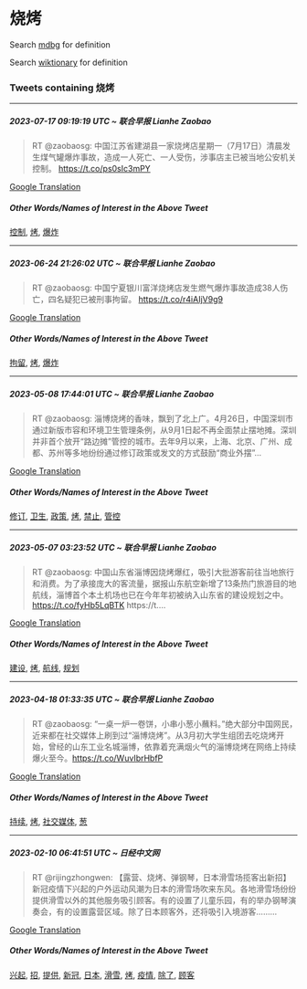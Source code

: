 # 烧烤

Search [mdbg](https://www.mdbg.net/chinese/dictionary?page=worddict&wdrst=0&wdqb=烧烤) for definition

Search [wiktionary](https://en.wiktionary.org/wiki/烧烤) for definition

### Tweets containing 烧烤

___
##### 2023-07-17 09:19:19 UTC ~ 联合早报 Lianhe Zaobao
> RT @zaobaosg: 中国江苏省建湖县一家烧烤店星期一（7月17日）清晨发生煤气罐爆炸事故，造成一人死亡、一人受伤，涉事店主已被当地公安机关控制。 https://t.co/ps0sIc3mPY

[Google Translation](https://translate.google.com/?hi=en&tab=TT&sl=zh-CN&tl=en&op=translate&text=RT+%40zaobaosg%3A+%E4%B8%AD%E5%9B%BD%E6%B1%9F%E8%8B%8F%E7%9C%81%E5%BB%BA%E6%B9%96%E5%8E%BF%E4%B8%80%E5%AE%B6%E7%83%A7%E7%83%A4%E5%BA%97%E6%98%9F%E6%9C%9F%E4%B8%80%EF%BC%887%E6%9C%8817%E6%97%A5%EF%BC%89%E6%B8%85%E6%99%A8%E5%8F%91%E7%94%9F%E7%85%A4%E6%B0%94%E7%BD%90%E7%88%86%E7%82%B8%E4%BA%8B%E6%95%85%EF%BC%8C%E9%80%A0%E6%88%90%E4%B8%80%E4%BA%BA%E6%AD%BB%E4%BA%A1%E3%80%81%E4%B8%80%E4%BA%BA%E5%8F%97%E4%BC%A4%EF%BC%8C%E6%B6%89%E4%BA%8B%E5%BA%97%E4%B8%BB%E5%B7%B2%E8%A2%AB%E5%BD%93%E5%9C%B0%E5%85%AC%E5%AE%89%E6%9C%BA%E5%85%B3%E6%8E%A7%E5%88%B6%E3%80%82+https%3A%2F%2Ft.co%2Fps0sIc3mPY)
##### Other Words/Names of Interest in the Above Tweet
[控制](控制.md), [烤](烤.md), [爆炸](爆炸.md)
___
##### 2023-06-24 21:26:02 UTC ~ 联合早报 Lianhe Zaobao
> RT @zaobaosg: 中国宁夏银川富洋烧烤店发生燃气爆炸事故造成38人伤亡，四名疑犯已被刑事拘留。 https://t.co/r4iAIjV9g9

[Google Translation](https://translate.google.com/?hi=en&tab=TT&sl=zh-CN&tl=en&op=translate&text=RT+%40zaobaosg%3A+%E4%B8%AD%E5%9B%BD%E5%AE%81%E5%A4%8F%E9%93%B6%E5%B7%9D%E5%AF%8C%E6%B4%8B%E7%83%A7%E7%83%A4%E5%BA%97%E5%8F%91%E7%94%9F%E7%87%83%E6%B0%94%E7%88%86%E7%82%B8%E4%BA%8B%E6%95%85%E9%80%A0%E6%88%9038%E4%BA%BA%E4%BC%A4%E4%BA%A1%EF%BC%8C%E5%9B%9B%E5%90%8D%E7%96%91%E7%8A%AF%E5%B7%B2%E8%A2%AB%E5%88%91%E4%BA%8B%E6%8B%98%E7%95%99%E3%80%82+https%3A%2F%2Ft.co%2Fr4iAIjV9g9)
##### Other Words/Names of Interest in the Above Tweet
[拘留](拘留.md), [烤](烤.md), [爆炸](爆炸.md)
___
##### 2023-05-08 17:44:01 UTC ~ 联合早报 Lianhe Zaobao
> RT @zaobaosg: 淄博烧烤的香味，飘到了北上广。4月26日，中国深圳市通过新版市容和环境卫生管理条例，从9月1日起不再全面禁止摆地摊。深圳并非首个放开“路边摊”管控的城市。去年9月以来，上海、北京、广州、成都、苏州等多地纷纷通过修订政策或发文的方式鼓励“商业外摆”…

[Google Translation](https://translate.google.com/?hi=en&tab=TT&sl=zh-CN&tl=en&op=translate&text=RT+%40zaobaosg%3A+%E6%B7%84%E5%8D%9A%E7%83%A7%E7%83%A4%E7%9A%84%E9%A6%99%E5%91%B3%EF%BC%8C%E9%A3%98%E5%88%B0%E4%BA%86%E5%8C%97%E4%B8%8A%E5%B9%BF%E3%80%824%E6%9C%8826%E6%97%A5%EF%BC%8C%E4%B8%AD%E5%9B%BD%E6%B7%B1%E5%9C%B3%E5%B8%82%E9%80%9A%E8%BF%87%E6%96%B0%E7%89%88%E5%B8%82%E5%AE%B9%E5%92%8C%E7%8E%AF%E5%A2%83%E5%8D%AB%E7%94%9F%E7%AE%A1%E7%90%86%E6%9D%A1%E4%BE%8B%EF%BC%8C%E4%BB%8E9%E6%9C%881%E6%97%A5%E8%B5%B7%E4%B8%8D%E5%86%8D%E5%85%A8%E9%9D%A2%E7%A6%81%E6%AD%A2%E6%91%86%E5%9C%B0%E6%91%8A%E3%80%82%E6%B7%B1%E5%9C%B3%E5%B9%B6%E9%9D%9E%E9%A6%96%E4%B8%AA%E6%94%BE%E5%BC%80%E2%80%9C%E8%B7%AF%E8%BE%B9%E6%91%8A%E2%80%9D%E7%AE%A1%E6%8E%A7%E7%9A%84%E5%9F%8E%E5%B8%82%E3%80%82%E5%8E%BB%E5%B9%B49%E6%9C%88%E4%BB%A5%E6%9D%A5%EF%BC%8C%E4%B8%8A%E6%B5%B7%E3%80%81%E5%8C%97%E4%BA%AC%E3%80%81%E5%B9%BF%E5%B7%9E%E3%80%81%E6%88%90%E9%83%BD%E3%80%81%E8%8B%8F%E5%B7%9E%E7%AD%89%E5%A4%9A%E5%9C%B0%E7%BA%B7%E7%BA%B7%E9%80%9A%E8%BF%87%E4%BF%AE%E8%AE%A2%E6%94%BF%E7%AD%96%E6%88%96%E5%8F%91%E6%96%87%E7%9A%84%E6%96%B9%E5%BC%8F%E9%BC%93%E5%8A%B1%E2%80%9C%E5%95%86%E4%B8%9A%E5%A4%96%E6%91%86%E2%80%9D%E2%80%A6)
##### Other Words/Names of Interest in the Above Tweet
[修订](修订.md), [卫生](卫生.md), [政策](政策.md), [烤](烤.md), [禁止](禁止.md), [管控](管控.md)
___
##### 2023-05-07 03:23:52 UTC ~ 联合早报 Lianhe Zaobao
> RT @zaobaosg: 中国山东省淄博因烧烤爆红，吸引大批游客前往当地旅行和消费。为了承接庞大的客流量，据报山东航空新增了13条热门旅游目的地航线，淄博首个本土机场也已在今年年初被纳入山东省的建设规划之中。https://t.co/fyHb5LqBTK https://t.…

[Google Translation](https://translate.google.com/?hi=en&tab=TT&sl=zh-CN&tl=en&op=translate&text=RT+%40zaobaosg%3A+%E4%B8%AD%E5%9B%BD%E5%B1%B1%E4%B8%9C%E7%9C%81%E6%B7%84%E5%8D%9A%E5%9B%A0%E7%83%A7%E7%83%A4%E7%88%86%E7%BA%A2%EF%BC%8C%E5%90%B8%E5%BC%95%E5%A4%A7%E6%89%B9%E6%B8%B8%E5%AE%A2%E5%89%8D%E5%BE%80%E5%BD%93%E5%9C%B0%E6%97%85%E8%A1%8C%E5%92%8C%E6%B6%88%E8%B4%B9%E3%80%82%E4%B8%BA%E4%BA%86%E6%89%BF%E6%8E%A5%E5%BA%9E%E5%A4%A7%E7%9A%84%E5%AE%A2%E6%B5%81%E9%87%8F%EF%BC%8C%E6%8D%AE%E6%8A%A5%E5%B1%B1%E4%B8%9C%E8%88%AA%E7%A9%BA%E6%96%B0%E5%A2%9E%E4%BA%8613%E6%9D%A1%E7%83%AD%E9%97%A8%E6%97%85%E6%B8%B8%E7%9B%AE%E7%9A%84%E5%9C%B0%E8%88%AA%E7%BA%BF%EF%BC%8C%E6%B7%84%E5%8D%9A%E9%A6%96%E4%B8%AA%E6%9C%AC%E5%9C%9F%E6%9C%BA%E5%9C%BA%E4%B9%9F%E5%B7%B2%E5%9C%A8%E4%BB%8A%E5%B9%B4%E5%B9%B4%E5%88%9D%E8%A2%AB%E7%BA%B3%E5%85%A5%E5%B1%B1%E4%B8%9C%E7%9C%81%E7%9A%84%E5%BB%BA%E8%AE%BE%E8%A7%84%E5%88%92%E4%B9%8B%E4%B8%AD%E3%80%82https%3A%2F%2Ft.co%2FfyHb5LqBTK+https%3A%2F%2Ft.%E2%80%A6)
##### Other Words/Names of Interest in the Above Tweet
[建设](建设.md), [烤](烤.md), [航线](航线.md), [规划](规划.md)
___
##### 2023-04-18 01:33:35 UTC ~ 联合早报 Lianhe Zaobao
> RT @zaobaosg: “一桌一炉一卷饼，小串小葱小蘸料。”绝大部分中国网民，近来都在社交媒体上刷到过“淄博烧烤”。从3月初大学生组团去吃烧烤开始，曾经的山东工业名城淄博，依靠着充满烟火气的淄博烧烤在网络上持续爆火至今。https://t.co/WuvIbrHbfP

[Google Translation](https://translate.google.com/?hi=en&tab=TT&sl=zh-CN&tl=en&op=translate&text=RT+%40zaobaosg%3A+%E2%80%9C%E4%B8%80%E6%A1%8C%E4%B8%80%E7%82%89%E4%B8%80%E5%8D%B7%E9%A5%BC%EF%BC%8C%E5%B0%8F%E4%B8%B2%E5%B0%8F%E8%91%B1%E5%B0%8F%E8%98%B8%E6%96%99%E3%80%82%E2%80%9D%E7%BB%9D%E5%A4%A7%E9%83%A8%E5%88%86%E4%B8%AD%E5%9B%BD%E7%BD%91%E6%B0%91%EF%BC%8C%E8%BF%91%E6%9D%A5%E9%83%BD%E5%9C%A8%E7%A4%BE%E4%BA%A4%E5%AA%92%E4%BD%93%E4%B8%8A%E5%88%B7%E5%88%B0%E8%BF%87%E2%80%9C%E6%B7%84%E5%8D%9A%E7%83%A7%E7%83%A4%E2%80%9D%E3%80%82%E4%BB%8E3%E6%9C%88%E5%88%9D%E5%A4%A7%E5%AD%A6%E7%94%9F%E7%BB%84%E5%9B%A2%E5%8E%BB%E5%90%83%E7%83%A7%E7%83%A4%E5%BC%80%E5%A7%8B%EF%BC%8C%E6%9B%BE%E7%BB%8F%E7%9A%84%E5%B1%B1%E4%B8%9C%E5%B7%A5%E4%B8%9A%E5%90%8D%E5%9F%8E%E6%B7%84%E5%8D%9A%EF%BC%8C%E4%BE%9D%E9%9D%A0%E7%9D%80%E5%85%85%E6%BB%A1%E7%83%9F%E7%81%AB%E6%B0%94%E7%9A%84%E6%B7%84%E5%8D%9A%E7%83%A7%E7%83%A4%E5%9C%A8%E7%BD%91%E7%BB%9C%E4%B8%8A%E6%8C%81%E7%BB%AD%E7%88%86%E7%81%AB%E8%87%B3%E4%BB%8A%E3%80%82https%3A%2F%2Ft.co%2FWuvIbrHbfP)
##### Other Words/Names of Interest in the Above Tweet
[持续](持续.md), [烤](烤.md), [社交媒体](社交媒体.md), [葱](葱.md)
___
##### 2023-02-10 06:41:51 UTC ~ 日经中文网
> RT @rijingzhongwen: 【露营、烧烤、弹钢琴，日本滑雪场揽客出新招】新冠疫情下兴起的户外运动风潮为日本的滑雪场吹来东风。各地滑雪场纷纷提供滑雪以外的其他服务吸引顾客。有的设置了儿童乐园，有的举办钢琴演奏会，有的设置露营区域。除了日本顾客外，还将吸引入境游客………

[Google Translation](https://translate.google.com/?hi=en&tab=TT&sl=zh-CN&tl=en&op=translate&text=RT+%40rijingzhongwen%3A+%E3%80%90%E9%9C%B2%E8%90%A5%E3%80%81%E7%83%A7%E7%83%A4%E3%80%81%E5%BC%B9%E9%92%A2%E7%90%B4%EF%BC%8C%E6%97%A5%E6%9C%AC%E6%BB%91%E9%9B%AA%E5%9C%BA%E6%8F%BD%E5%AE%A2%E5%87%BA%E6%96%B0%E6%8B%9B%E3%80%91%E6%96%B0%E5%86%A0%E7%96%AB%E6%83%85%E4%B8%8B%E5%85%B4%E8%B5%B7%E7%9A%84%E6%88%B7%E5%A4%96%E8%BF%90%E5%8A%A8%E9%A3%8E%E6%BD%AE%E4%B8%BA%E6%97%A5%E6%9C%AC%E7%9A%84%E6%BB%91%E9%9B%AA%E5%9C%BA%E5%90%B9%E6%9D%A5%E4%B8%9C%E9%A3%8E%E3%80%82%E5%90%84%E5%9C%B0%E6%BB%91%E9%9B%AA%E5%9C%BA%E7%BA%B7%E7%BA%B7%E6%8F%90%E4%BE%9B%E6%BB%91%E9%9B%AA%E4%BB%A5%E5%A4%96%E7%9A%84%E5%85%B6%E4%BB%96%E6%9C%8D%E5%8A%A1%E5%90%B8%E5%BC%95%E9%A1%BE%E5%AE%A2%E3%80%82%E6%9C%89%E7%9A%84%E8%AE%BE%E7%BD%AE%E4%BA%86%E5%84%BF%E7%AB%A5%E4%B9%90%E5%9B%AD%EF%BC%8C%E6%9C%89%E7%9A%84%E4%B8%BE%E5%8A%9E%E9%92%A2%E7%90%B4%E6%BC%94%E5%A5%8F%E4%BC%9A%EF%BC%8C%E6%9C%89%E7%9A%84%E8%AE%BE%E7%BD%AE%E9%9C%B2%E8%90%A5%E5%8C%BA%E5%9F%9F%E3%80%82%E9%99%A4%E4%BA%86%E6%97%A5%E6%9C%AC%E9%A1%BE%E5%AE%A2%E5%A4%96%EF%BC%8C%E8%BF%98%E5%B0%86%E5%90%B8%E5%BC%95%E5%85%A5%E5%A2%83%E6%B8%B8%E5%AE%A2%E2%80%A6%E2%80%A6%E2%80%A6)
##### Other Words/Names of Interest in the Above Tweet
[兴起](兴起.md), [招](招.md), [提供](提供.md), [新冠](新冠.md), [日本](日本.md), [滑雪](滑雪.md), [烤](烤.md), [疫情](疫情.md), [除了](除了.md), [顾客](顾客.md)

